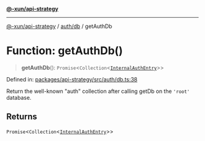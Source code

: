 [**@-xun/api-strategy**](../../../README.md)

***

[@-xun/api-strategy](../../../README.md) / [auth/db](../README.md) / getAuthDb

# Function: getAuthDb()

> **getAuthDb**(): `Promise`\<`Collection`\<[`InternalAuthEntry`](../../types/type-aliases/InternalAuthEntry.md)\>\>

Defined in: [packages/api-strategy/src/auth/db.ts:38](https://github.com/Xunnamius/api-utils/blob/2999e4472bea4c5a8ecd8f7c7fbf77e6b4bc26db/packages/api-strategy/src/auth/db.ts#L38)

Return the well-known "auth" collection after calling getDb on the
`'root'` database.

## Returns

`Promise`\<`Collection`\<[`InternalAuthEntry`](../../types/type-aliases/InternalAuthEntry.md)\>\>
